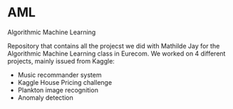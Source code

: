 # AML

Algorithmic Machine Learning

Repository that contains all the projecst we did with Mathilde Jay for the Algorithmic Machine Learning class in Eurecom. We worked on 4 different projects, mainly issued from Kaggle:
- Music recommander system
- Kaggle House Pricing challenge 
- Plankton image recognition
- Anomaly detection 


